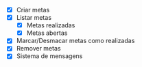 - [x] Criar metas 
- [x] Listar metas
  - [x] Metas realizadas
  - [x] Metas abertas
- [x] Marcar/Desmacar metas como realizadas
- [x] Remover metas
- [x] Sistema de mensagens